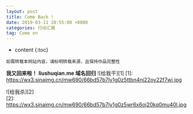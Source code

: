 ```yaml
---
layout: post
title: Come Back !
date: 2019-03-11 20:55:00 +0800
categories: 行动汇报
tag: Come on
---
```


* content
{:toc}


`如需转载本网站内容，请标明转载来源，且保持作品完整性`


**我又回来啦！**
**liushuqian.me 域名回归**
![给我干][1]
 [1]: https://wx3.sinaimg.cn/mw690/66bd57b7ly1g0z5ttbn4nj22oy22f7wi.jpg
 
![给我杀][2]  
[2]: https://wx3.sinaimg.cn/mw690/66bd57b7ly1g0z5wr6x6oj20kq0mu40l.jpg